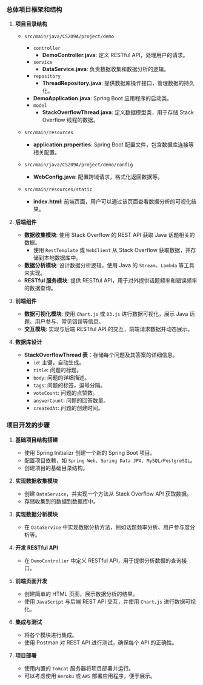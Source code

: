 ### 总体项目框架和结构

1. **项目目录结构**

   - `src/main/java/CS209A/project/demo`

     - `controller`
       - **DemoController.java**: 定义 RESTful API，处理用户的请求。
     - `service`
       - **DataService.java**: 负责数据收集和数据分析的逻辑。
     - `repository`
       - **ThreadRepository.java**: 提供数据库操作接口，管理数据的持久化。
     - **DemoApplication.java**: Spring Boot 应用程序的启动类。
     - `model`
       - **StackOverflowThread.java**: 定义数据模型类，用于存储 Stack Overflow 线程的数据。

   - `src/main/resources`

     - **application.properties**: Spring Boot 配置文件，包含数据库连接等相关配置。

   - `src/main/java/CS209A/project/demo/config`

     - **WebConfig.java**: 配置跨域请求，格式化返回数据等。

   - `src/main/resources/static`

     - **index.html**: 前端页面，用户可以通过该页面查看数据分析的可视化结果。

2. **后端组件**

   - **数据收集模块**: 使用 Stack Overflow 的 REST API 获取 Java 话题相关的数据。
     - 使用 `RestTemplate` 或 `WebClient` 从 Stack Overflow 获取数据，并存储到本地数据库中。
   - **数据分析模块**: 设计数据分析逻辑，使用 Java 的 `Stream`、`Lambda` 等工具来实现。
   - **RESTful 服务模块**: 提供 RESTful API，用于对外提供话题频率和错误频率的数据查询。

3. **前端组件**

   - **数据可视化模块**: 使用 `Chart.js` 或 `D3.js` 进行数据可视化，展示 Java 话题、用户参与、常见错误等信息。
   - **交互模块**: 实现与后端 RESTful API 的交互，前端请求数据并动态展示。

4. **数据库设计**

   - **StackOverflowThread 表**：存储每个问题及其答案的详细信息。
     - `id`: 主键，自动生成。
     - `title`: 问题的标题。
     - `body`: 问题的详细描述。
     - `tags`: 问题的标签，逗号分隔。
     - `voteCount`: 问题的点赞数。
     - `answerCount`: 问题的回答数量。
     - `createdAt`: 问题的创建时间。

### 项目开发的步骤

1. **基础项目结构搭建**

   - 使用 Spring Initializr 创建一个新的 Spring Boot 项目。
   - 配置项目依赖，如 `Spring Web`、`Spring Data JPA`、`MySQL/PostgreSQL`。
   - 创建项目的基础目录结构。

2. **实现数据收集模块**

   - 创建 `DataService`，并实现一个方法从 Stack Overflow API 获取数据。
   - 存储收集到的数据到数据库中。

3. **实现数据分析模块**

   - 在 `DataService` 中实现数据分析方法，例如话题频率分析、用户参与度分析等。

4. **开发 RESTful API**

   - 在 `DemoController` 中定义 RESTful API，用于提供分析数据的查询接口。

5. **前端页面开发**

   - 创建简单的 HTML 页面，展示数据分析的结果。
   - 使用 `JavaScript` 与后端 REST API 交互，并使用 `Chart.js` 进行数据可视化。

6. **集成与测试**

   - 将各个模块进行集成。
   - 使用 Postman 对 REST API 进行测试，确保每个 API 的正确性。

7. **项目部署**

   - 使用内置的 `Tomcat` 服务器将项目部署并运行。
   - 可以考虑使用 `Heroku` 或 `AWS` 部署应用程序，便于展示。